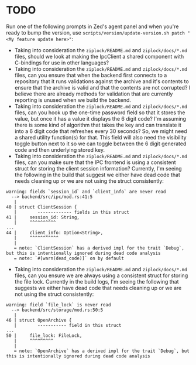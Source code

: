 # TODO

Run one of the following prompts in Zed's agent panel and when you're ready to bump the version, use `scripts/version/update-version.sh patch "<My feature update here>"`:

- Taking into consideration the `ziplock/README.md` and `ziplock/docs/*.md` files, should we look at making the IpcClient a shared component with C-bindings for use in other languages?
- Taking into consideration the `ziplock/README.md` and `ziplock/docs/*.md` files, can you ensure that when the backend first connects to a repository that it runs validations against the archive and it's contents to ensure that the archive is valid and that the contents are not corrupted? I believe there are already methods for validation that are currently reporting is unused when we build the backend.
- Taking into consideration the `ziplock/README.md` and `ziplock/docs/*.md` files, can you hook up the one-time password field so that it stores the value, but once it has a value it displays the 6 digit code? I'm assuming there is some kind of algorithm that takes the key and can translate it into a 6 digit code that refreshes every 30 seconds? So, we might need a shared utility function(s) for that. This field will also need the visibility toggle button next to it so we can toggle between the 6 digit generated code and then underlying stored key.
- Taking into consideration the `ziplock/README.md` and `ziplock/docs/*.md` files, can you make sure that the IPC frontend is using a consistent struct for storing the client session information? Currently, I'm seeing the following in the build that suggest we either have dead code that needs cleaning up or we are not using the struct consistently:
```
warning: fields `session_id` and `client_info` are never read
  --> backend/src/ipc/mod.rs:41:5
   |
40 | struct ClientSession {
   |        ------------- fields in this struct
41 |     session_id: String,
   |     ^^^^^^^^^^
...
44 |     client_info: Option<String>,
   |     ^^^^^^^^^^^
   |
   = note: `ClientSession` has a derived impl for the trait `Debug`, but this is intentionally ignored during dead code analysis
   = note: `#[warn(dead_code)]` on by default
```
- Taking into consideration the `ziplock/README.md` and `ziplock/docs/*.md` files,  can you ensure we are always using a consistent struct for storing the file lock. Currently in the build logs, I'm seeing the following that suggests we either have dead code that needs cleaning up or we are not using the struct consistently:
```
warning: field `file_lock` is never read
  --> backend/src/storage/mod.rs:50:5
   |
46 | struct OpenArchive {
   |        ----------- field in this struct
...
50 |     file_lock: FileLock,
   |     ^^^^^^^^^
   |
   = note: `OpenArchive` has a derived impl for the trait `Debug`, but this is intentionally ignored during dead code analysis
```

